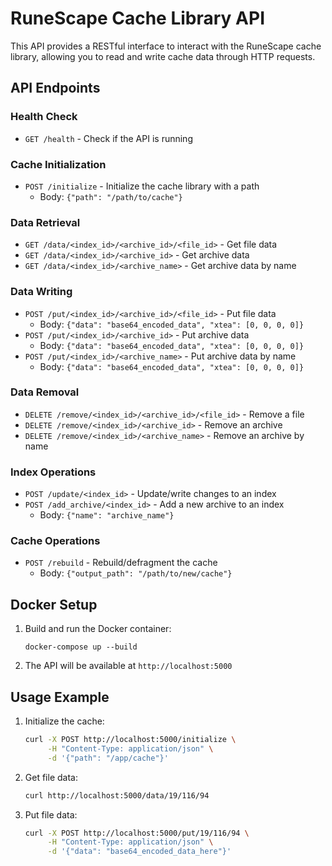 # RuneScape Cache Library API

This API provides a RESTful interface to interact with the RuneScape cache library, allowing you to read and write cache data through HTTP requests.

## API Endpoints

### Health Check
- `GET /health` - Check if the API is running

### Cache Initialization
- `POST /initialize` - Initialize the cache library with a path
  - Body: `{"path": "/path/to/cache"}`

### Data Retrieval
- `GET /data/<index_id>/<archive_id>/<file_id>` - Get file data
- `GET /data/<index_id>/<archive_id>` - Get archive data
- `GET /data/<index_id>/<archive_name>` - Get archive data by name

### Data Writing
- `POST /put/<index_id>/<archive_id>/<file_id>` - Put file data
  - Body: `{"data": "base64_encoded_data", "xtea": [0, 0, 0, 0]}`
- `POST /put/<index_id>/<archive_id>` - Put archive data
  - Body: `{"data": "base64_encoded_data", "xtea": [0, 0, 0, 0]}`
- `POST /put/<index_id>/<archive_name>` - Put archive data by name
  - Body: `{"data": "base64_encoded_data", "xtea": [0, 0, 0, 0]}`

### Data Removal
- `DELETE /remove/<index_id>/<archive_id>/<file_id>` - Remove a file
- `DELETE /remove/<index_id>/<archive_id>` - Remove an archive
- `DELETE /remove/<index_id>/<archive_name>` - Remove an archive by name

### Index Operations
- `POST /update/<index_id>` - Update/write changes to an index
- `POST /add_archive/<index_id>` - Add a new archive to an index
  - Body: `{"name": "archive_name"}`

### Cache Operations
- `POST /rebuild` - Rebuild/defragment the cache
  - Body: `{"output_path": "/path/to/new/cache"}`

## Docker Setup

1. Build and run the Docker container:
   ```
   docker-compose up --build
   ```

2. The API will be available at `http://localhost:5000`

## Usage Example

1. Initialize the cache:
   ```bash
   curl -X POST http://localhost:5000/initialize \
        -H "Content-Type: application/json" \
        -d '{"path": "/app/cache"}'
   ```

2. Get file data:
   ```bash
   curl http://localhost:5000/data/19/116/94
   ```

3. Put file data:
   ```bash
   curl -X POST http://localhost:5000/put/19/116/94 \
        -H "Content-Type: application/json" \
        -d '{"data": "base64_encoded_data_here"}'
   ```
